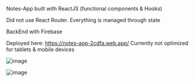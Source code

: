 Notes-App built with ReactJS (functional components & Hooks)

Did not use React Router.
Everything is managed through state

BackEnd with Firebase

Deployed here: https://notes-app-2cdfa.web.app/
Currently not optimized for tablets & mobile devices

![image](https://user-images.githubusercontent.com/63950523/119560817-1688fb80-bdad-11eb-9045-01127828f9a6.png)

![image](https://user-images.githubusercontent.com/63950523/119560987-4b954e00-bdad-11eb-9ca1-46050a2f8890.png)



